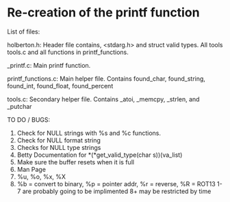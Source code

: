 # Re-creation of the printf function

List of files:

holberton.h: Header file contains, <stdarg.h> and struct valid types. All tools tools.c and all functions in printf_functions. 

_printf.c: Main printf function.

printf_functions.c: Main helper file. Contains found_char, found_string, found_int, found_float, found_percent

tools.c: Secondary helper file. Contains _atoi, _memcpy, _strlen, and _putchar

TO DO / BUGS:

1. Check for NULL strings with %s and %c functions.
2. Check for NULL format string
3. Checks for NULL type strings
4. Betty Documentation for *(*get_valid_type(char s))(va_list)
5. Make sure the buffer resets when it is full
6. Man Page
7. %u, %o, %x, %X
8. %b = convert to binary, %p = pointer addr, %r = reverse, %R = ROT13
1-7 are probably going to be implimented
8+ may be restricted by time
